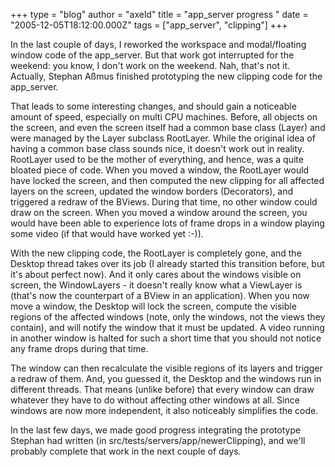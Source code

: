 +++
type = "blog"
author = "axeld"
title = "app_server progress "
date = "2005-12-05T18:12:00.000Z"
tags = ["app_server", "clipping"]
+++

In the last couple of days, I reworked the workspace and modal/floating window code of the app_server. But that work got interrupted for the weekend: you know, I don't work on the weekend. Nah, that's not it. Actually, Stephan Aßmus finished prototyping the new clipping code for the app_server.

That leads to some interesting changes, and should gain a noticeable amount of speed, especially on multi CPU machines. Before, all objects on the screen, and even the screen itself had a common base class (Layer) and were managed by the Layer subclass RootLayer.
While the original idea of having a common base class sounds nice, it doesn't work out in reality. RootLayer used to be the mother of everything, and hence, was a quite bloated piece of code. When you moved a window, the RootLayer would have locked the screen, and then computed the new clipping for all affected layers on the screen, updated the window borders (Decorators), and triggered a redraw of the BViews. During that time, no other window could draw on the screen. When you moved a window around the screen, you would have been able to experience lots of frame drops in a window playing some video (if that would have worked yet :-)).

With the new clipping code, the RootLayer is completely gone, and the Desktop thread takes over its job (I already started this transition before, but it's about perfect now). And it only cares about the windows visible on screen, the WindowLayers - it doesn't really know what a ViewLayer is (that's now the counterpart of a BView in an application). When you now move a window, the Desktop will lock the screen, compute the visible regions of the affected windows (note, only the windows, not the views they contain), and will notify the window that it must be updated. A video running in another window is halted for such a short time that you should not notice any frame drops during that time.

The window can then recalculate the visible regions of its layers and trigger a redraw of them. And, you guessed it, the Desktop and the windows run in different threads. That means (unlike before) that every window can draw whatever they have to do without affecting other windows at all. Since windows are now more independent, it also noticeably simplifies the code.

In the last few days, we made good progress integrating the prototype Stephan had written (in src/tests/servers/app/newerClipping), and we'll probably complete that work in the next couple of days.